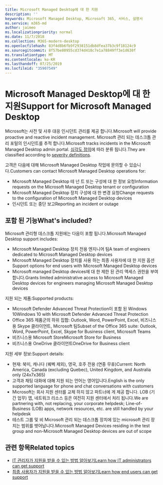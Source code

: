 ```yaml
---
title: Microsoft Managed Desktop에 대 한 지원
description: ''
keywords: Microsoft Managed Desktop, Microsoft 365, 서비스, 설명서
ms.service: m365-md
author: jaimeo
ms.localizationpriority: normal
ms.date: 11/7/2018
ms.collection: M365-modern-desktop
ms.openlocfilehash: 83f4d8b6fb9f2938151db8dfea37b3c9f18124c9
ms.sourcegitcommit: 8f57be80955cd374d418c7e1a78849ff3e1d630f
ms.translationtype: MT
ms.contentlocale: ko-KR
ms.lasthandoff: 07/25/2019
ms.locfileid: "35907549"
---
```

# <a name="support-for-microsoft-managed-desktop"></a><span data-ttu-id="c0e45-103">Microsoft Managed Desktop에 대 한 지원</span><span class="sxs-lookup"><span data-stu-id="c0e45-103">Support for Microsoft Managed Desktop</span></span>

<span data-ttu-id="c0e45-104">Microsoft는 사전 및 사후 대응 인시던트 관리를 제공 합니다.</span><span class="sxs-lookup"><span data-stu-id="c0e45-104">Microsoft will provide proactive and reactive incident management.</span></span> <span data-ttu-id="c0e45-105">Microsoft 관리 되는 데스크톱 관리 포털의 인시던트를 추적 합니다.</span><span class="sxs-lookup"><span data-stu-id="c0e45-105">Microsoft tracks incidents in the Microsoft Managed Desktop admin portal.</span></span> <span data-ttu-id="c0e45-106">[심각도 정의](../working-with-managed-desktop/admin-support.md#sev)에 따라 분류 됩니다.</span><span class="sxs-lookup"><span data-stu-id="c0e45-106">They are classified according to [severity definitions](../working-with-managed-desktop/admin-support.md#sev).</span></span>

<span data-ttu-id="c0e45-107">고객은 다음에 대해 Microsoft Managed Desktop 작업에 문의할 수 있습니다.</span><span class="sxs-lookup"><span data-stu-id="c0e45-107">Customers can contact Microsoft Managed Desktop operations for:</span></span>
- <span data-ttu-id="c0e45-108">Microsoft Managed Desktop 테 넌 트 또는 구성에 대 한 정보 요청</span><span class="sxs-lookup"><span data-stu-id="c0e45-108">Information requests on the Microsoft Managed Desktop tenant or configuration</span></span>
- <span data-ttu-id="c0e45-109">Microsoft Managed Desktop 장치 구성에 대 한 변경 요청</span><span class="sxs-lookup"><span data-stu-id="c0e45-109">Change requests to the configuration of Microsoft Managed Desktop devices</span></span>
- <span data-ttu-id="c0e45-110">인시던트 또는 중단 보고</span><span class="sxs-lookup"><span data-stu-id="c0e45-110">Reporting an incident or outage</span></span>

## <a name="whats-included"></a><span data-ttu-id="c0e45-111">포함 된 기능</span><span class="sxs-lookup"><span data-stu-id="c0e45-111">What's included?</span></span>

<span data-ttu-id="c0e45-112">Microsoft 관리형 데스크톱 지원에는 다음이 포함 됩니다.</span><span class="sxs-lookup"><span data-stu-id="c0e45-112">Microsoft Managed Desktop support includes:</span></span>

- <span data-ttu-id="c0e45-113">Microsoft Managed Desktop 장치 전용 엔지니어 팀</span><span class="sxs-lookup"><span data-stu-id="c0e45-113">A team of engineers dedicated to Microsoft Managed Desktop devices</span></span>
- <span data-ttu-id="c0e45-114">Microsoft Managed Desktop 장치를 사용 하는 최종 사용자에 대 한 지원 옵션</span><span class="sxs-lookup"><span data-stu-id="c0e45-114">Support options for end users with Microsoft Managed Desktop devices</span></span>
- <span data-ttu-id="c0e45-115">Microsoft managed Desktop devices에 대 한 제한 된 관리 액세스 권한을 부여 합니다.</span><span class="sxs-lookup"><span data-stu-id="c0e45-115">Grants limited administrative access to Microsoft Managed Desktop devices for engineers managing Microsoft Managed Desktop devices</span></span> 

<span data-ttu-id="c0e45-116">지원 되는 제품:</span><span class="sxs-lookup"><span data-stu-id="c0e45-116">Supported products:</span></span>

- <span data-ttu-id="c0e45-117">Microsoft Defender Advanced Threat Protection이 포함 된 Windows 10</span><span class="sxs-lookup"><span data-stu-id="c0e45-117">Windows 10 with Microsoft Defender Advanced Threat Protection</span></span> 
- <span data-ttu-id="c0e45-118">Office 365 제품군의 하위 집합: Outlook, Word, PowerPoint, Excel, 비즈니스용 Skype 클라이언트, Microsoft 팀</span><span class="sxs-lookup"><span data-stu-id="c0e45-118">Subset of the Office 365 suite: Outlook, Word, PowerPoint, Excel, Skype for Business client, Microsoft Teams</span></span> 
- <span data-ttu-id="c0e45-119">비즈니스용 Microsoft Store</span><span class="sxs-lookup"><span data-stu-id="c0e45-119">Microsoft Store for Business</span></span> 
- <span data-ttu-id="c0e45-120">비즈니스용 OneDrive 클라이언트</span><span class="sxs-lookup"><span data-stu-id="c0e45-120">OneDrive for Business client</span></span> 

<span data-ttu-id="c0e45-121">지원 세부 정보:</span><span class="sxs-lookup"><span data-stu-id="c0e45-121">Support details:</span></span>

- <span data-ttu-id="c0e45-122">현재: 북미, 캐나다 (퀘벡 제외), 영국, 호주 전용 (연중 무휴)</span><span class="sxs-lookup"><span data-stu-id="c0e45-122">Current: North America, Canada (excluding Quebec), United Kingdom, and Australia only (24x7x365)</span></span> 
- <span data-ttu-id="c0e45-123">고객과 채팅 대화에 대해 지원 되는 언어는 영어입니다.</span><span class="sxs-lookup"><span data-stu-id="c0e45-123">English is the only supported language for phone and chat conversations with customers</span></span> 
- <span data-ttu-id="c0e45-124">Microsoft는 회사 지원 센터를 교체 하지 않고 파트너에 게 제공 합니다. LOB (기간 업무) 앱, 네트워크 리소스 등은 여전히 지원 센터에서 처리 됩니다.</span><span class="sxs-lookup"><span data-stu-id="c0e45-124">We are partnering with, not replacing, your corporate helpdesk; Line-of-Business (LOB) apps, network resources, etc. are still handled by your helpdesk</span></span> 
- <span data-ttu-id="c0e45-125">테스트 그룹 및 비 Microsoft 관리 되는 데스크톱 장치에 있는 microsoft 관리 장치는 범위를 벗어납니다.</span><span class="sxs-lookup"><span data-stu-id="c0e45-125">Microsoft Managed Devices residing in the test group and non-Microsoft Managed Desktop devices are out of scope</span></span> 


## <a name="related-topics"></a><span data-ttu-id="c0e45-126">관련 항목</span><span class="sxs-lookup"><span data-stu-id="c0e45-126">Related topics</span></span>

- [<span data-ttu-id="c0e45-127">IT 관리자가 지원을 받을 수 있는 방법 알아보기</span><span class="sxs-lookup"><span data-stu-id="c0e45-127">Learn how IT administrators can get support</span></span>](../working-with-managed-desktop/admin-support.md)
- [<span data-ttu-id="c0e45-128">최종 사용자가 지원을 받을 수 있는 방법 알아보기</span><span class="sxs-lookup"><span data-stu-id="c0e45-128">Learn how end users can get support</span></span>](../working-with-managed-desktop/end-user-support.md)
